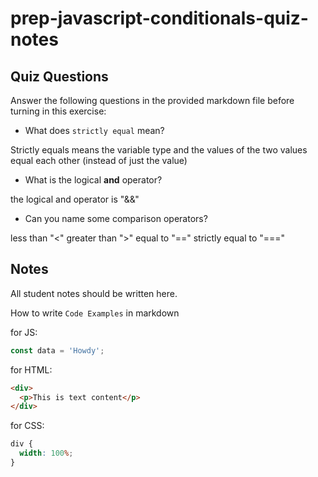 # prep-javascript-conditionals-quiz-notes

## Quiz Questions

Answer the following questions in the provided markdown file before turning in this exercise:

- What does `strictly equal` mean?

Strictly equals means the variable type and the values of the two values equal each other (instead of just the value)

- What is the logical **and** operator?

the logical and operator is "&&"

- Can you name some comparison operators?

less than "<"
greater than ">"
equal to "=="
strictly equal to "==="

## Notes

All student notes should be written here.

How to write `Code Examples` in markdown

for JS:

```javascript
const data = 'Howdy';
```

for HTML:

```html
<div>
  <p>This is text content</p>
</div>
```

for CSS:

```css
div {
  width: 100%;
}
```
